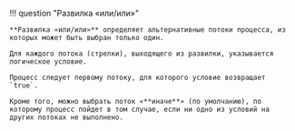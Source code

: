 !!! question "Развилка «или/или»"

    **Развилка «или/или»** определяет альтернативные потоки процесса, из которых может быть выбран только один.

    Для каждого потока (стрелки), выходящего из развилки, указывается логическое условие.

    Процесс следует первому потоку, для которого условие возвращает `true`.

    Кроме того, можно выбрать поток «**иначе**» (по умолчанию), по которому процесс пойдет в том случае, если ни одно из условий на других потоках не выполнено.